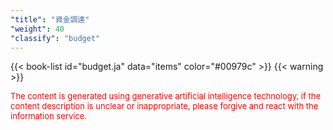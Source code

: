 ```yaml
---
"title": "資金調達"
"weight": 40
"classify": "budget"
---
```


{{< book-list id="budget.ja" data="items" color="#00979c" >}}
{{< warning >}}
<p>
   <font color="red" size="2pt">The content is generated using generative artificial intelligence technology, if the content description is unclear or inappropriate, please forgive and react with the information service.</font>
</p>
